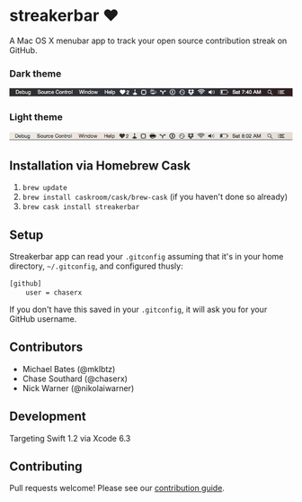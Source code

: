 # streakerbar &hearts;

A Mac OS X menubar app to track your open source contribution streak on GitHub.


### Dark theme

![](streakerbar_dark_theme.png)

### Light theme

![](streakerbar_light_theme.png)

## Installation via Homebrew Cask

1. `brew update`
1. `brew install caskroom/cask/brew-cask` (if you haven't done so already)
1. `brew cask install streakerbar`

## Setup

Streakerbar app can read your `.gitconfig` assuming that it's in your home directory, `~/.gitconfig`, and configured thusly:

```
[github]
    user = chaserx
```

If you don't have this saved in your `.gitconfig`, it will ask you for your GitHub username.

## Contributors

- Michael Bates (@mklbtz)
- Chase Southard (@chaserx)
- Nick Warner (@nikolaiwarner)

## Development

Targeting Swift 1.2 via Xcode 6.3

## Contributing

Pull requests welcome! Please see our [contribution guide](CONTRIBUTING.md).
